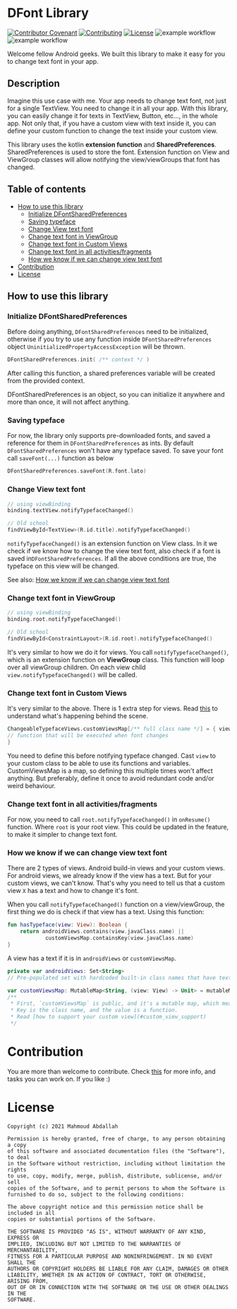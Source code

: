 # DFont Library
[![Contributor Covenant](https://img.shields.io/badge/Contributor%20Covenant-1.0-4baaaa.svg)](CODE_OF_CONDUCT.md)
[![Contributing](https://img.shields.io/badge/contributing-docs-blue)](CONTRIBUTING.md)
[![License](https://img.shields.io/badge/license-MIT-red)](LICENSE)
![example workflow](https://github.com/mahmoud-abdallah863/DFont/actions/workflows/test-app-workflow.yml/badge.svg)
![example workflow](https://github.com/mahmoud-abdallah863/DFont/actions/workflows/build-app-workflow.yml/badge.svg)

Welcome fellow Android geeks. We built this library to make it easy for you to change text font
in your app.

## Description
Imagine this use case with me. Your app needs to change text font, not just for a single TextView.
You need to change it in all your app. With this library, you can easily change it for texts
in TextView, Button, etc..., in the whole app. Not only that, if you have a custom view with
text inside it, you can define your custom function to change the text inside your custom view.

This library uses the kotlin **extension function** and **SharedPreferences**. SharedPreferences is used to store
the font. Extension function on View and ViewGroup classes will allow notifying the view/viewGroups
that font has changed.

## Table of contents
- [How to use this library](#how_to_use_this_library)
    - [Initialize DFontSharedPreferences](#init_dfontSharedPrefs)
    - [Saving typeface](#saving_typeface)
    - [Change View text font](#change_view_text_font)
    - [Change text font in ViewGroup](#change_text_font_in_viewgroup)
    - [Change text font in Custom Views](#change_text_font_in_custom_views)
    - [Change text font in all activities/fragments](#change_text_font_on_all_activities)
    - [How we know if we can change view text font](#how_we_know_if_we_can_change_view_text_font)
- [Contribution](#contribution)
- [License](#license)


## <a name="how_to_use_this_library">How to use this library</a>
### <a name="init_dfontSharedPrefs">Initialize DFontSharedPreferences</a>
 Before doing anything, `DFontSharedPreferences` need to be initialized, otherwise if you try to
 use any function inside `DFontSharedPreferences` object `UninitializedPropertyAccessException`
 will be thrown.
 ``` kotlin
 DFontSharedPreferences.init( /** context */ )
 ```
 After calling this function, a shared preferences variable will be created from the provided
 context.
 
 DFontSharedPreferences is an object, so you can initialize it anywhere and more than once, it will not affect anything.
 
 
 ### <a name="saving_typeface">Saving typeface</a>
 For now, the library only supports pre-downloaded fonts, and saved a reference for them in `DFontSharedPreferences` as
 ints. By default `DFontSharedPreferences` won't have any typeface saved. To save your font call `saveFont(...)`
 function as below
 ``` kotlin
 DFontSharedPreferences.saveFont(R.font.lato)
 ```
 
 
 ### <a name="change_view_text_font">Change View text font</a>
 ``` kotlin
 // using viewBinding
 binding.textView.notifyTypefaceChanged()
 
 // Old school
 findViewById<TextView>(R.id.title).notifyTypefaceChanged()
 ``` 
 `notifyTypefaceChanged()` is an extension function on View class. In it we check if we know
 how to change the view text font, also check if a font is saved in`DFontSharedPreferences`.
 If all the above conditions are true, the typeface on this view will be changed.

See also: [How we know if we can change view text font](#how_we_know_if_we_can_change_view_text_font)
 
 
 ### <a name="change_text_font_in_viewgroup">Change text font in ViewGroup</a>
 ``` kotlin
 // using viewBinding
 binding.root.notifyTypefaceChanged()
 
 // Old school
 findViewById<ConstraintLayout>(R.id.root).notifyTypefaceChanged()
 ```
 It's very similar to how we do it for views. You call `notifyTypefaceChanged()`, which is an extension function on
 **ViewGroup** class. This function will loop over all viewGroup children. On each view child
 `view.notifyTypefaceChanged()` will be called.
 
 
 ### <a name="change_text_font_in_custom_views">Change text font in Custom Views</a>
 It's very similar to the above. There is 1 extra step for views. Read
 [this](#how_we_know_if_we_can_change_view_text_font) to understand what's happening behind
 the scene.
 ``` kotlin
 ChangeableTypefaceViews.customViewsMap[/** full class name */] = { view ->
 // function that will be executed when font changes
 }
 ```
 You need to define this before notifying typeface changed. Cast `view` to your custom class to 
 be able to use its functions and variables. CustomViewsMap is a map, so defining this multiple times won't affect 
 anything. But preferably, define it once to avoid redundant code and/or weird behaviour.
 
 
 ### <a name="change_text_font_on_all_activities">Change text font in all activities/fragments</a>
 For now, you need to call `root.notifyTypefaceChanged()` in `onResume()` function. Where `root` is your root view.
 This could be updated in the feature, to make it simpler to change text font.

### <a name="how_we_know_if_we_can_change_view_text_font">How we know if we can change view text font</a>
There are 2 types of views. Android build-in views and your custom views.
For android views, we already know if the view has a text.
But for your custom views, we can't know. That's why you need to tell us that a custom view `X` has
a text and how to change it's font. 

When you call `notifyTypefaceChanged()` function on a view/viewGroup, the first thing we do is check if that
view has a text. Using this function:
```kotlin
fun hasTypeface(view: View): Boolean {
    return androidViews.contains(view.javaClass.name) ||
            customViewsMap.containsKey(view.javaClass.name)
}
```
A view has a text if it is in `androidViews` or `customViewsMap`.

```kotlin
private var androidViews: Set<String>
// Pre-populated set with hardcoded built-in class names that have text.
```

```kotlin
var customViewsMap: MutableMap<String, (view: View) -> Unit> = mutableMapOf()
/**
 * First, `customViewsMap` is public, and it's a mutable map, which means you can modify it.
 * Key is the class name, and the value is a function.
 * Read [how to support your custom view](#custom_view_support)
 */
```

# <a name="contribution">Contribution</a>
You are more than welcome to contribute. 
Check [this](https://github.com/mahmoud-abdallah863/DFont/blob/main/CONTRIBUTING.md) for more info,
and tasks you can work on. If you like :)

# <a name="license">License</a>
```
Copyright (c) 2021 Mahmoud Abdallah

Permission is hereby granted, free of charge, to any person obtaining a copy
of this software and associated documentation files (the "Software"), to deal
in the Software without restriction, including without limitation the rights
to use, copy, modify, merge, publish, distribute, sublicense, and/or sell
copies of the Software, and to permit persons to whom the Software is
furnished to do so, subject to the following conditions:

The above copyright notice and this permission notice shall be included in all
copies or substantial portions of the Software.

THE SOFTWARE IS PROVIDED "AS IS", WITHOUT WARRANTY OF ANY KIND, EXPRESS OR
IMPLIED, INCLUDING BUT NOT LIMITED TO THE WARRANTIES OF MERCHANTABILITY,
FITNESS FOR A PARTICULAR PURPOSE AND NONINFRINGEMENT. IN NO EVENT SHALL THE
AUTHORS OR COPYRIGHT HOLDERS BE LIABLE FOR ANY CLAIM, DAMAGES OR OTHER
LIABILITY, WHETHER IN AN ACTION OF CONTRACT, TORT OR OTHERWISE, ARISING FROM,
OUT OF OR IN CONNECTION WITH THE SOFTWARE OR THE USE OR OTHER DEALINGS IN THE
SOFTWARE.
```
